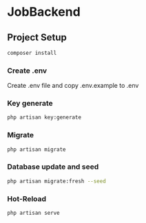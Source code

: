 # JobBackend

## Project Setup

```sh
composer install
```

### Create .env

Create .env file and copy .env.example to .env

### Key generate

```sh
php artisan key:generate
```

### Migrate

```sh
php artisan migrate
```

### Database update and seed

```sh
php artisan migrate:fresh --seed
```

### Hot-Reload

```sh
php artisan serve
```
